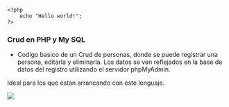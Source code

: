 
    <?php
        echo "Hello world!";
    ?>
    




### Crud en PHP y My SQL

- Codigo basico de un Crud de personas, donde se puede registrar una persona, editarla y eliminarla. Los datos se ven reflejados en la base de datos del registro utilizando el servidor phpMyAdmin. 

Ideal para los que estan arrancando con este lenguaje.



![](https://img.shields.io/github/stars/pandao/editor.md.svg) 
